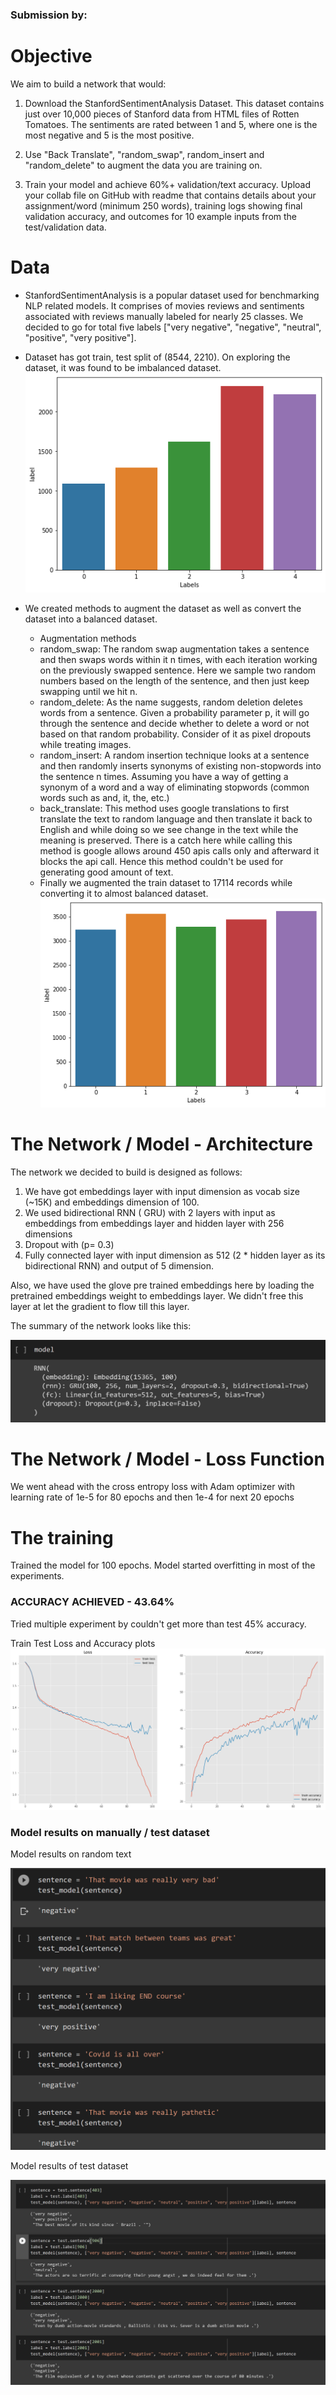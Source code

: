 
### Submission by:


# Objective

We aim to build a network that would:

1) Download the StanfordSentimentAnalysis Dataset. This dataset contains just over 10,000 pieces of Stanford data from HTML files of Rotten Tomatoes. The sentiments are rated between 1 and 5, where one is the most negative and 5 is the most positive.

2) Use "Back Translate", "random_swap", random_insert and "random_delete" to augment the data you are training on.

3) Train your model and achieve 60%+ validation/text accuracy. Upload your collab file on GitHub with readme that contains details about your assignment/word (minimum 250 words), training logs showing final validation accuracy, and outcomes for 10 example inputs from the test/validation data.


# Data

- StanfordSentimentAnalysis is a popular dataset used for benchmarking NLP related models. It comprises of movies reviews and sentiments associated with reviews manually labeled for nearly 25 classes. We decided to go for total five labels ["very negative", "negative", "neutral", "positive", "very positive"].
- Dataset has got train, test split of (8544, 2210). On exploring the dataset, it was found to be imbalanced dataset.
![alt](https://github.com/SachinDangayach/END2.0/blob/main/Session5/Images/imbalance.png)

- We created methods to augment the dataset as well as convert the dataset into a balanced dataset.
  - Augmentation methods
  - random_swap: The random swap augmentation takes a sentence and then swaps words within it n times, with each iteration working on the previously swapped sentence. Here we sample two random numbers based on the length of the sentence, and then just keep swapping until we hit n.
  - random_delete: As the name suggests, random deletion deletes words from a sentence. Given a probability parameter p, it will go through the sentence and decide whether to delete a word or not based on that random probability. Consider of it as pixel dropouts while treating images.
  - random_insert: A random insertion technique looks at a sentence and then randomly inserts synonyms of existing non-stopwords into the sentence n times. Assuming you have a way of getting a synonym of a word and a way of eliminating stopwords (common words such as and, it, the, etc.)
  - back_translate: This method uses google translations to first translate the text to random language and then translate it back to English and while doing so we see change in the text while the meaning is preserved. There is a catch here while calling this method is google allows around 450 apis calls only and afterward it blocks the api call. Hence this method couldn't be used for generating good amount of text.
  - Finally we augmented the train dataset to 17114 records while converting it to almost balanced dataset.
  ![alt](https://github.com/SachinDangayach/END2.0/blob/main/Session5/Images/balance.png)

# The Network / Model - Architecture

The network we decided to build is designed as follows:
1. We have got embeddings layer with input dimension as vocab size (~15K) and embeddings dimension of 100.
2. We used bidirectional RNN ( GRU) with 2 layers with input as embeddings from embeddings layer and hidden layer with 256 dimensions
3. Dropout with (p= 0.3)
4. Fully connected layer with input dimension as 512 (2 * hidden layer as its bidirectional RNN) and output of 5 dimension.

Also, we have used the glove pre trained embeddings here by loading the pretrained embeddings weight to embeddings layer. We didn't free this layer at let the gradient to flow till this layer.

The summary of the network looks like this:  

![Model Summary](https://github.com/SachinDangayach/END2.0/blob/main/Session5/Images/model1.PNG)


# The Network / Model - Loss Function

We went ahead with the cross entropy loss with Adam optimizer with learning rate of 1e-5 for 80 epochs and then 1e-4 for next 20 epochs

# The training

Trained the model for 100 epochs. Model started overfitting in most of the experiments.

### ACCURACY ACHIEVED - 43.64%
Tried multiple experiment by couldn't get more than test 45% accuracy.

Train Test Loss and Accuracy plots  
![Accuracy and Loss plots](https://github.com/SachinDangayach/END2.0/blob/main/Session5/Images/loss_acc.png)


### Model results on manually / test dataset

Model results on random text

![alt](https://github.com/SachinDangayach/END2.0/blob/main/Session5/Images/Manual_results.PNG)

Model results of test dataset

![alt](https://github.com/SachinDangayach/END2.0/blob/main/Session5/Images/TestDataset.PNG)
